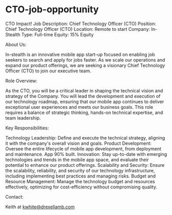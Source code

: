 # CTO-job-opportunity
CTO Impact!
Job Description: Chief Technology Officer (CTO)
Position: Chief Technology Officer (CTO)
Location: Remote to start
Company: In-Stealth
Type: Full-time
Equity: 15% Equity

About Us:

In-stealth is an innovative mobile app start-up focused on enabling job seekers to search and apply for jobs faster. As we scale our operations and expand our product offerings, we are seeking a visionary Chief Technology Officer (CTO) to join our executive team.

Role Overview:

As the CTO, you will be a critical leader in shaping the technical vision and strategy of the Company. You will lead the development and execution of our technology roadmap, ensuring that our mobile app continues to deliver exceptional user experiences and meets our business goals. This role requires a balance of strategic thinking, hands-on technical expertise, and team leadership.

Key Responsibilities:

Technology Leadership: Define and execute the technical strategy, aligning it with the company's overall vision and goals.
Product Development: Oversee the entire lifecycle of mobile app development, from deployment and maintenance. App 90% built.
Innovation: Stay up-to-date with emerging technologies and trends in the mobile app space, and evaluate their potential to enhance our product offerings.
Scalability and Security: Ensure the scalability, reliability, and security of our technology infrastructure, including implementing best practices and managing risks.
Budget and Resource Management: Manage the technology budget and resources effectively, optimizing for cost-efficiency without compromising quality.

Contact:

Keith at kwhite@drexellamb.com
